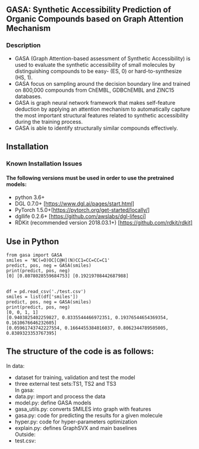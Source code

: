 ## GASA: Synthetic Accessibility Prediction of Organic Compounds based on Graph Attention Mechanism <br/>
### Description
* GASA (Graph Attention-based assessment of Synthetic Accessibility) is used to evaluate the synthetic accessibility of small molecules by distinguishing compounds to be easy- (ES, 0) or hard-to-synthesize (HS, 1).<br/>
* GASA focus on sampling around the decision boundary line and trained on 800,000 compounds from ChEMBL, GDBChEMBL and ZINC15 databases.<br/>
* GASA is graph neural network framework that makes self-feature deduction by applying an attention mechanism to automatically capture the most important structural features related to synthetic accessibility during the training process.<br/>
* GASA is able to identify structurally similar compounds effectively.<br/>
## Installation
### Known Installation Issues
#### The following versions must be used in order to use the pretrained models:
* python 3.6+ <br/>
* DGL 0.7.0+ [https://www.dgl.ai/pages/start.html]<br/>
* PyTorch 1.5.0+[https://pytorch.org/get-started/locally/]<br/>
* dgllife 0.2.6+ [https://github.com/awslabs/dgl-lifesci]<br/>
* RDKit (recommended version 2018.03.1+) [https://github.com/rdkit/rdkit]
## Use in Python
```
from gasa import GASA 
smiles = 'NC(=O)OC[C@H](N)CC1=CC=CC=C1' 
predict, pos, neg = GASA(smiles) 
print(predict, pos, neg) 
[0] [0.8078028559684753] [0.19219708442687988] 


df = pd.read_csv('./test.csv')
smiles = list(df['smiles'])
predict, pos, neg = GASA(smiles)
print(predict, pos, neg) 
[0, 0, 1, 1]
[0.9403825402259827, 0.8335544466972351, 0.19376544654369354, 0.1610676646232605]
[0.05961743742227554, 0.1664455384016037, 0.8062344789505005, 0.8389323353767395]
```
## The structure of the code is as follows:
In data: <br/>
 * dataset for training, validation and test the model <br/>
 * three external test sets:TS1, TS2 and TS3 <br/>
In gasa: <br/> 
 * data.py: import and process the data <br/>
 * model.py: define GASA models <br/>
 * gasa_utils.py: converts SMILES into graph with features <br/>
 * gasa.py: code for predicting the results for a given molecule <br/>
 * hyper.py: code for hyper-parameters optimization <br/>
 * explain.py: defines GraphSVX and main baselines <br/>
Outside: <br/>
* test.csv:

